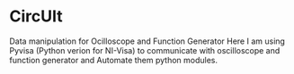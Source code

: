 # CircUIt
Data manipulation for Ocilloscope and Function Generator
Here I am using Pyvisa (Python verion for NI-Visa) to communicate with oscilloscope and function generator
and Automate them python modules.

